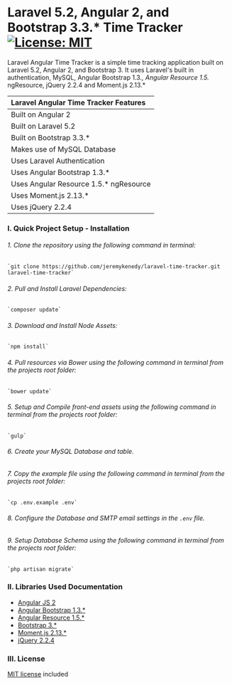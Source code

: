 # Laravel 5.2, Angular 2, and Bootstrap 3.3.* Time Tracker [![License: MIT](https://img.shields.io/badge/License-MIT-yellow.svg)](https://opensource.org/licenses/MIT)

Laravel Angular Time Tracker is a simple time tracking application built on Laravel 5.2, Angular 2, and Bootstrap 3. It uses Laravel's built in authentication, MySQL, Angular Bootstrap 1.3.*, Angular Resource 1.5.* ngResource, jQuery 2.2.4 and Moment.js 2.13.*

| Laravel Angular Time Tracker Features |
| :------------ |
| Built on Angular 2 |
| Built on Laravel 5.2 |
| Built on Bootstrap 3.3.* |
| Makes use of MySQL Database |
| Uses Laravel Authentication |
| Uses Angular Bootstrap 1.3.* |
| Uses Angular Resource 1.5.* ngResource |
| Uses Moment.js 2.13.* |
| Uses jQuery 2.2.4|

### I. Quick Project Setup - Installation

###### 1. Clone the repository using the following command in terminal:

	`git clone https://github.com/jeremykenedy/laravel-time-tracker.git laravel-time-tracker`

###### 2. Pull and Install Laravel Dependencies:

	`composer update`

###### 3. Download and Install Node Assets:

	`npm install`

###### 4. Pull resources via Bower using the following command in terminal from the projects root folder:

	`bower update`

###### 5. Setup and Compile front-end assets using the following command in terminal from the projects root folder:

	`gulp`

###### 6. Create your MySQL Database and table.

###### 7. Copy the example file  using the following command in terminal from the projects root folder:

	`cp .env.example .env`

###### 8. Configure the Database and SMTP email settings in the ```.env``` file.

###### 9. Setup Database Schema using the following command in terminal from the projects root folder:

	`php artisan migrate`

### II. Libraries Used Documentation
* [Angular JS 2](https://angular.io/docs/ts/latest/)
* [Angular Bootstrap 1.3.*](https://angular-ui.github.io/bootstrap/)
* [Angular Resource 1.5.*](https://docs.angularjs.org/api/ngResource)
* [Bootstrap 3.*](http://getbootstrap.com/)
* [Moment.js 2.13.*](http://momentjs.com/docs/)
* [jQuery 2.2.4](http://api.jquery.com/)

### III. License
[MIT license](https://github.com/jeremykenedy/angular-timetracker/blob/master/LICENSE) included
